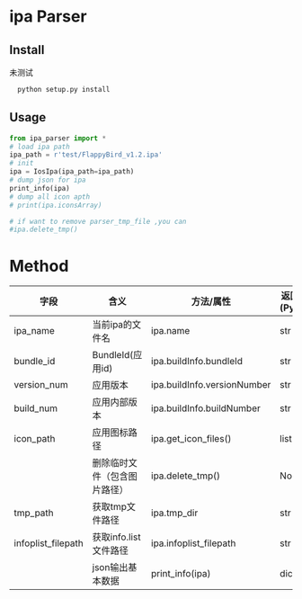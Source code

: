 # ipa Parser
## Install
未测试
```bash
  python setup.py install
```

## Usage
```python
from ipa_parser import *
# load ipa path
ipa_path = r'test/FlappyBird_v1.2.ipa'
# init
ipa = IosIpa(ipa_path=ipa_path)
# dump json for ipa
print_info(ipa)
# dump all icon apth
# print(ipa.iconsArray)

# if want to remove parser_tmp_file ,you can
#ipa.delete_tmp()
```

# Method


| 字段           | 含义                | 方法/属性                         | 返回类型(Python) |
| -------------- | ------------------- | --------------------------------- | ---------------- |
| ipa_name        | 当前ipa的文件名      | ipa.name                          | str              |
| bundle_id       | BundleId(应用id)    | ipa.buildInfo.bundleId            | str              |
| version_num     | 应用版本             | ipa.buildInfo.versionNumber       | str              |
| build_num      | 应用内部版本           | ipa.buildInfo.buildNumber        | str              |
| icon_path       | 应用图标路径          | ipa.get_icon_files()              | list             |
|                  | 删除临时文件（包含图片路径）| ipa.delete_tmp()            | None              |
| tmp_path         | 获取tmp文件路径          | ipa.tmp_dir                   | str             |
| infoplist_filepath  | 获取info.list文件路径 |ipa.infoplist_filepath         | str            |
|               | json输出基本数据  | print_info(ipa)                     | dict             |